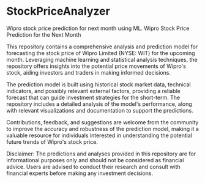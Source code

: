 # StockPriceAnalyzer
Wipro stock price prediction for next month using ML.
Wipro Stock Price Prediction for the Next Month

This repository contains a comprehensive analysis and prediction model for forecasting the stock price of Wipro Limited (NYSE: WIT) for the upcoming month. Leveraging machine learning and statistical analysis techniques, the repository offers insights into the potential price movements of Wipro's stock, aiding investors and traders in making informed decisions.

The prediction model is built using historical stock market data, technical indicators, and possibly relevant external factors, providing a reliable forecast that can guide investment strategies for the short-term. The repository includes a detailed analysis of the model's performance, along with relevant visualizations and documentation to support the predictions.

Contributions, feedback, and suggestions are welcome from the community to improve the accuracy and robustness of the prediction model, making it a valuable resource for individuals interested in understanding the potential future trends of Wipro's stock price.

Disclaimer: The predictions and analyses provided in this repository are for informational purposes only and should not be considered as financial advice. Users are advised to conduct their research and consult with financial experts before making any investment decisions.

